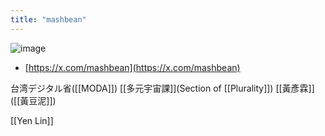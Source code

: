 ```yaml
---
title: "mashbean"
---
```


![image](https://gyazo.com/84ea4adbadaea2c1beb865dfb9bd322a/thumb/1000)
- [https://x.com/mashbean](https://x.com/mashbean)

台湾デジタル省([[MODA]]) [[多元宇宙課]](Section of [[Plurality]])
[[黃彥霖]]  ([[黃豆泥]])

[[Yen Lin]]
